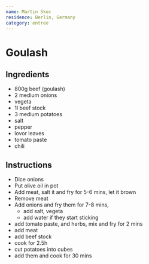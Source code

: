 ```yaml
---
name: Martin Skec
residence: Berlin, Germany
category: entree
---
```


# Goulash 

## Ingredients 
* 800g beef (goulash)
* 2 medium onions
* vegeta
* 1l beef stock
* 3 medium potatoes
* salt
* pepper
* lovor leaves
* tomato paste
* chili

## Instructions
* Dice onions
* Put olive oil in pot
* Add meat, salt it and fry for 5-6 mins, let it brown 
* Remove meat
* Add onions and fry them for 7-8 mins, 
	* add salt, vegeta
	* add water if they start sticking
* add tomato paste, and herbs, mix and fry for 2 mins
* add meat
* add beef stock
* cook for 2.5h
* cut potatoes into cubes
* add them and cook for 30 mins
